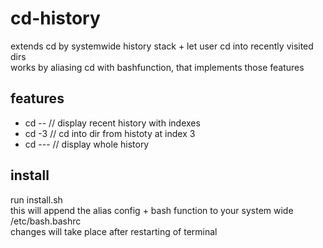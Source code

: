 # cd-history  
  
extends cd by systemwide history stack + let user cd into recently visited dirs  
works by aliasing cd with bashfunction, that implements those features  

## features  
  
* cd -- 	// display recent history with indexes  
* cd -3 	// cd into dir from histoty at index 3   
* cd --- 	// display whole history  
  
## install  
run install.sh   
this will append the alias config + bash function to your system wide /etc/bash.bashrc  
changes will take place after restarting of terminal  
